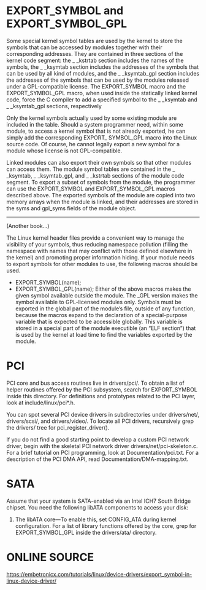 # EXPORT_SYMBOL and EXPORT_SYMBOL_GPL 
Some special kernel symbol tables are used by the kernel to store the symbols that
can be accessed by modules together with their corresponding addresses. They are
contained in three sections of the kernel code segment: the _ _kstrtab section
includes the names of the symbols, the _ _ksymtab section includes the addresses of
the symbols that can be used by all kind of modules, and the _ _ksymtab_gpl section includes the addresses of the symbols that can be used by the modules
released under a GPL-compatible license. The EXPORT_SYMBOL macro and the
EXPORT_SYMBOL_GPL macro, when used inside the statically linked kernel code, force
the C compiler to add a specified symbol to the _ _ksymtab and _ _ksymtab_gpl sections, respectively

Only the kernel symbols actually used by some existing module are included in the
table. Should a system programmer need, within some module, to access a kernel
symbol that is not already exported, he can simply add the corresponding EXPORT_
SYMBOL_GPL macro into the Linux source code. Of course, he cannot legally export a
new symbol for a module whose license is not GPL-compatible.

Linked modules can also export their own symbols so that other modules can access
them. The module symbol tables are contained in the _ _ksymtab, _ _ksymtab_gpl, and
_ _kstrtab sections of the module code segment. To export a subset of symbols from
the module, the programmer can use the EXPORT_SYMBOL and EXPORT_SYMBOL_GPL macros described above. The exported symbols of the module are copied into two memory arrays when the module is linked, and their addresses are stored in the syms and
gpl_syms fields of the module object.

-----------------
(Another book...)

The Linux kernel header files provide a convenient way to manage the visibility of
your symbols, thus reducing namespace pollution (filling the namespace with names
that may conflict with those defined elsewhere in the kernel) and promoting proper
information hiding. If your module needs to export symbols for other modules to
use, the following macros should be used.
  - EXPORT_SYMBOL(name);
  - EXPORT_SYMBOL_GPL(name);
Either of the above macros makes the given symbol available outside the module.
The _GPL version makes the symbol available to GPL-licensed modules only. Symbols must be exported in the global part of the module’s file, outside of any function, because the macros expand to the declaration of a special-purpose variable that
is expected to be accessible globally. This variable is stored in a special part of the module executible (an “ELF section”) that is used by the kernel at load time to find the variables exported by the module.


# PCI
PCI core and bus access routines live in drivers/pci/. To obtain a list of helper routines offered by the PCI subsystem, search for EXPORT_SYMBOL inside this directory. For definitions and prototypes related to the PCI layer, look at include/linux/pci*.h.

You can spot several PCI device drivers in subdirectories under drivers/net/,
drivers/scsi/, and drivers/video/. To locate all PCI drivers, recursively grep the drivers/ tree for pci_register_driver().

If you do not find a good starting point to develop a custom PCI network driver,
begin with the skeletal PCI network driver drivers/net/pci-skeleton.c. For a brief tutorial on PCI programming, look at Documentation/pci.txt. For a description of the PCI DMA API, read Documentation/DMA-mapping.txt.

# SATA
Assume that your system is SATA-enabled via an Intel ICH7 South Bridge chipset. You need the following libATA components to access your disk:
1. The libATA core—To enable this, set CONFIG_ATA during kernel configuration. For a
list of library functions offered by the core, grep for EXPORT_SYMBOL_GPL inside the
drivers/ata/ directory.

# ONLINE SOURCE
https://embetronicx.com/tutorials/linux/device-drivers/export_symbol-in-linux-device-driver/

